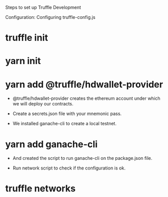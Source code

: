 

Steps to set up Truffle Development

Configuration: Configuring truffle-config.js 

# truffle init
# yarn init
# yarn add @truffle/hdwallet-provider

- @truffle/hdwallet-provider creates the ethereum account under which we will deploy our contracts.

- Create a secrets.json file with your mnemonic pass.

- We installed ganache-cli to create a local testnet.

# yarn add ganache-cli

- And created the script to run ganache-cli on the package.json file.

- Run network script to check if the configuration is ok.

# truffle networks
